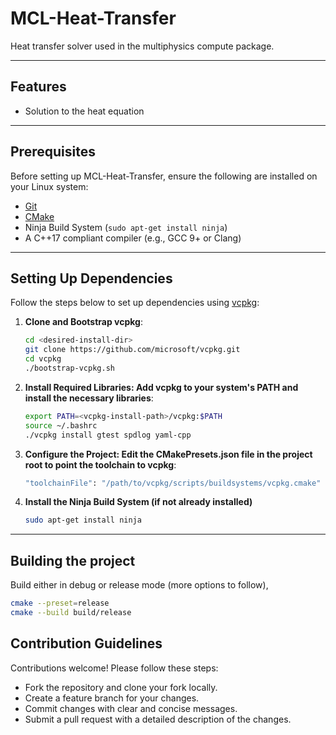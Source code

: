 # MCL-Heat-Transfer
Heat transfer solver used in the multiphysics compute package.

---

## Features
- Solution to the heat equation
---

## Prerequisites
Before setting up MCL-Heat-Transfer, ensure the following are installed on your Linux system:
- [Git](https://git-scm.com/)
- [CMake](https://cmake.org/)
- Ninja Build System (`sudo apt-get install ninja`)
- A C++17 compliant compiler (e.g., GCC 9+ or Clang)

---

## Setting Up Dependencies

Follow the steps below to set up dependencies using [vcpkg](https://github.com/microsoft/vcpkg):

1. **Clone and Bootstrap vcpkg**:
   ```bash
   cd <desired-install-dir>
   git clone https://github.com/microsoft/vcpkg.git
   cd vcpkg
   ./bootstrap-vcpkg.sh

2. **Install Required Libraries: Add vcpkg to your system's PATH and install the necessary libraries**:
   ```bash
   export PATH=<vcpkg-install-path>/vcpkg:$PATH
   source ~/.bashrc
   ./vcpkg install gtest spdlog yaml-cpp

3. **Configure the Project: Edit the CMakePresets.json file in the project root to point the toolchain to vcpkg**:
   ```bash  
   "toolchainFile": "/path/to/vcpkg/scripts/buildsystems/vcpkg.cmake"

4. **Install the Ninja Build System (if not already installed)**
   ```bash
   sudo apt-get install ninja

---

## Building the project

Build either in debug or release mode (more options to follow),

   ```bash
   cmake --preset=release
   cmake --build build/release
   ```

## Contribution Guidelines

Contributions welcome! Please follow these steps:

 - Fork the repository and clone your fork locally.
 - Create a feature branch for your changes.
 - Commit changes with clear and concise messages.
 - Submit a pull request with a detailed description of the changes.
